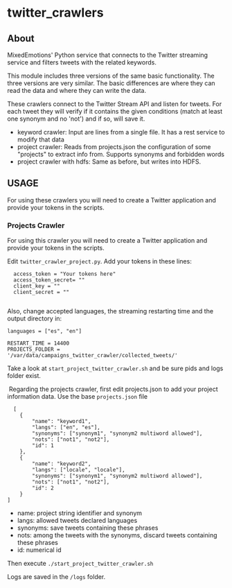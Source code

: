 # twitter_crawlers
## About

MixedEmotions' Python service that connects to the Twitter streaming service and filters tweets with the related keywords.

This module includes three versions of the same basic functionality. The three versions are very similar. The basic differences are where they can read the data and where they can write the data.

These crawlers connect to the Twitter Stream API and listen for tweets. For each tweet they will verify if it contains the given conditions (match at least one synonym and no 'not') and if so, will save it.

* keyword crawler: Input are lines from a single file. It has a rest service to modify that data
* project crawler: Reads from projects.json the configuration of some "projects" to extract info from. Supports synonyms and forbidden words
* project crawler with hdfs: Same as before, but writes into HDFS.

## USAGE

For using these crawlers you will need to create a Twitter application and provide your tokens in the scripts.

### Projects Crawler

For using this crawler you will need to create a Twitter application and provide your tokens in the scripts. 

Edit `twitter_crawler_project.py`. Add your tokens in these lines:
```
  access_token = "Your tokens here"
  access_token_secret= ""
  client_key = ""
  client_secret = ""
  
  ```
  Also, change accepted languages, the streaming restarting time and the output directory in:
```
languages = ["es", "en"]

RESTART_TIME = 14400
PROJECTS_FOLDER = '/var/data/campaigns_twitter_crawler/collected_tweets/'
```

Take a look at `start_project_twitter_crawler.sh` and be sure pids and logs folder exist.
  
  
  
  Regarding the projects crawler, first edit projects.json to add your project information data. Use the base `projects.json` file
```
  [
    {
        "name": "keyword1",
        "langs": ["en", "es"],
        "synonyms": ["synonym1", "synonym2 multiword allowed"],
        "nots": ["not1", "not2"],
        "id": 1
    },
    {
        "name": "keyword2",
        "langs": ["locale", "locale"],
        "synonyms": ["synonym1", "synonym2 multiword allowed"],
        "nots": ["not1", "not2"],
        "id": 2
    }
]
```
* name: project string identifier and synonym
* langs: allowed tweets declared languages
* synonyms: save tweets containing these phrases
* nots: among the tweets with the synonyms, discard tweets containing these phrases
* id: numerical id

Then execute `./start_project_twitter_crawler.sh`

Logs are saved in the `/logs` folder.



